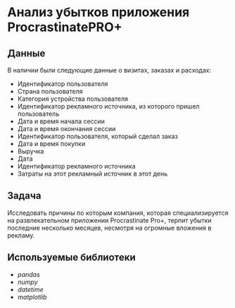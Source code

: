 # Анализ убытков приложения ProcrastinatePRO+


## Данные

В наличии были следующие данные о визитах, заказах и расходах:
- Идентификатор пользователя
- Страна пользователя
- Категория устройства пользователя
- Идентификатор рекламного источника, из которого пришел пользователь
- Дата и время начала сессии
- Дата и время окончания сессии
- Идентификатор пользователя, который сделал заказ
- Дата и время покупки
- Выручка
- Дата
- Идентификатор рекламного источника
- Затраты на этот рекламный источник в этот день
  
## Задача

Исследовать причины по которым компания, которая специализируется на развлекательном приложении Procrastinate Pro+, терпит убытки последние несколько месяцев, несмотря на огромные вложения в рекламу.

## Используемые библиотеки
* *pandas*
* *numpy*
* *datetime* 
* *matplotlib*